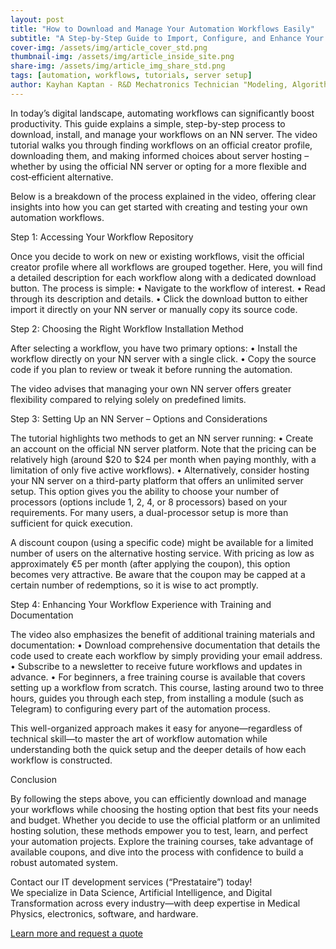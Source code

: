 ```yaml
---
layout: post
title: "How to Download and Manage Your Automation Workflows Easily"
subtitle: "A Step-by-Step Guide to Import, Configure, and Enhance Your NN Server Workflows"
cover-img: /assets/img/article_cover_std.png  
thumbnail-img: /assets/img/article_inside_site.png  
share-img: /assets/img/article_img_share_std.png  
tags: [automation, workflows, tutorials, server setup]  
author: Kayhan Kaptan - R&D Mechatronics Technician "Modeling, Algorithms, Validation" TEAM - Expert in Medical Physics Quality Control
---
```


In today’s digital landscape, automating workflows can significantly boost productivity. This guide explains a simple, step-by-step process to download, install, and manage your workflows on an NN server. The video tutorial walks you through finding workflows on an official creator profile, downloading them, and making informed choices about server hosting – whether by using the official NN server or opting for a more flexible and cost‑efficient alternative.

Below is a breakdown of the process explained in the video, offering clear insights into how you can get started with creating and testing your own automation workflows.

Step 1: Accessing Your Workflow Repository

Once you decide to work on new or existing workflows, visit the official creator profile where all workflows are grouped together. Here, you will find a detailed description for each workflow along with a dedicated download button. The process is simple:
• Navigate to the workflow of interest.
• Read through its description and details.
• Click the download button to either import it directly on your NN server or manually copy its source code.

Step 2: Choosing the Right Workflow Installation Method

After selecting a workflow, you have two primary options:
• Install the workflow directly on your NN server with a single click.
• Copy the source code if you plan to review or tweak it before running the automation.

The video advises that managing your own NN server offers greater flexibility compared to relying solely on predefined limits.

Step 3: Setting Up an NN Server – Options and Considerations

The tutorial highlights two methods to get an NN server running:
• Create an account on the official NN server platform. Note that the pricing can be relatively high (around $20 to $24 per month when paying monthly, with a limitation of only five active workflows).
• Alternatively, consider hosting your NN server on a third-party platform that offers an unlimited server setup. This option gives you the ability to choose your number of processors (options include 1, 2, 4, or 8 processors) based on your requirements. For many users, a dual-processor setup is more than sufficient for quick execution.
  
A discount coupon (using a specific code) might be available for a limited number of users on the alternative hosting service. With pricing as low as approximately €5 per month (after applying the coupon), this option becomes very attractive. Be aware that the coupon may be capped at a certain number of redemptions, so it is wise to act promptly.

Step 4: Enhancing Your Workflow Experience with Training and Documentation

The video also emphasizes the benefit of additional training materials and documentation:
• Download comprehensive documentation that details the code used to create each workflow by simply providing your email address.
• Subscribe to a newsletter to receive future workflows and updates in advance.
• For beginners, a free training course is available that covers setting up a workflow from scratch. This course, lasting around two to three hours, guides you through each step, from installing a module (such as Telegram) to configuring every part of the automation process.

This well-organized approach makes it easy for anyone—regardless of technical skill—to master the art of workflow automation while understanding both the quick setup and the deeper details of how each workflow is constructed.

Conclusion

By following the steps above, you can efficiently download and manage your workflows while choosing the hosting option that best fits your needs and budget. Whether you decide to use the official platform or an unlimited hosting solution, these methods empower you to test, learn, and perfect your automation projects. Explore the training courses, take advantage of available coupons, and dive into the process with confidence to build a robust automated system.

Contact our IT development services (“Prestataire”) today!  
We specialize in Data Science, Artificial Intelligence, and Digital Transformation across every industry—with deep expertise in Medical Physics, electronics, software, and hardware.  

[Learn more and request a quote](https://kaptandatasolutions.github.io/pricing/)  